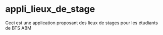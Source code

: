 # appli_lieux_de_stage
Ceci est une application proposant des lieux de stages pour les étudiants de BTS ABM
